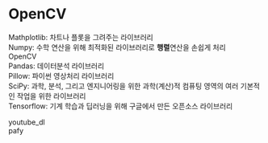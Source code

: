 # OpenCV

Mathplotlib: 차트나 플롯을 그려주는 라이브러리<br/>
Numpy: 수학 연산을 위해 최적화된 라이브러리로 <strong>행렬</strong>연산을 손쉽게 처리<br/>
OpenCV <br/>
Pandas: 데이터분석 라이브러리<br/>
Pillow: 파이썬 영상처리 라이브러리 <br/>
SciPy: 과학, 분석, 그리고 엔지니어링을 위한 과학(계산)적 컴퓨팅 영역의 여러 기본적인 작업을 위한 라이브러리 <br/>
Tensorflow: 기계 학습과 딥러닝을 위해 구글에서 만든 오픈소스 라이브러리 <br/>

youtube_dl <br/>
pafy <br/>

